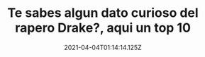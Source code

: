 ---
title: "Te sabes algun dato curioso del rapero Drake?, aqui un top 10 "
date: 2021-04-04T01:14:14.125Z
featuredimage: /assets/190.jpg
categoria: Musica
tags:
  - "#Drake"
  - "#cantante"
  - "#actor"
short-description: Te sabias algún dato curioso del rapero Drake?
mk1: >+
  ### 1.

  #### Así empezó 

  ![191](/assets/191.png "191")

  Fue actor de Nickelodeon<br/>
  Empezó como actor, no como músico. Encontró un papel en la serie de televisión canadiense Degrassi: The Next Generation, interpretando a Jimmy Brooks.

  ### 2.

  #### El empujón 

  ![192](/assets/192.png "192")

  Produjo sus primeras canciones gracias a sus ganancias como actor <br/>
  Con el dinero que ganó apareciendo en la serie juvenil Degrassi, en 2006 grabó sus primeras canciones.
mk2: >+
  ### 3.

  #### Que aun así han pegado 

  ![193](/assets/193.jpg "193")

  Ha escrito canciones para otros artistas <br/>
  Drake es la cabeza pensante de obras de artistas como Jamie Foxx, Trey Songz y Alicia Keys. De hecho, la canción ‘Un-Thinkable’ de Keys fue escrita por el rapero en honor a Nicky Minaj.

  ### 4.

  #### Gracias a él 

  ![194](/assets/194.png "194")

  Lil Wayne lo hizo famoso <br/>
  La primera gran discográfica que lo fichó fue Young Money Entertainment de Lil Wayne, y lo hicieron famoso en 2009. Además, su primer álbum de estudio ‘Thank Me Later‘ se posicionó en el número uno del Billboard 200 con los exitosos singles ‘Over’ y ‘Find Your Love’, en 2010.
mk3: >+
  ### 5.

  #### Un meme andando 

  ![195](/assets/195.png "195")

  Es uno de los artistas con más memes de la historia <br/>
  El videoclip de ‘Hotline Bling‘ fue muy popular en la red, sobre todo por los memes que se crearon. La razón de esto es que Drake aparece bailando y dándolo todo mientras canta su canción. Su forma de bailar es tan particular que generó variedad de memes. Actualmente es uno de los personajes com más memes de la historia.

  ### 6.

  #### ¿Lo sabías?

  ![196](/assets/196.jpg "196")

  Participó en la saga de películas de ‘Ice Age’ <br/>
  En la película ‘Ice Age 4: La formación de los continentes‘, Drake pone voz a un pequeño mamut llamado Ethan.
mk4: >+
  ### 7.

  #### El top #1

  ![197](/assets/197.jpg "197")

  Ha sido el número 1 varias veces <br/>
  Drake ha tenido ya 10 singles en el top de la lista del Billboard Hot R&B/Hip-Hop. ¡Esto lo convierte en el rapero con más canciones número 1 de la historia!

  ### 8.

  #### Cada quien su religión 

  ![198](/assets/198.jpg "198")

  Drake es judío <br/>
  La familia de Drake practica la religión judía y lo criaron siguiendo esa creencia. El cantante celebró su bar mitzvah y participó en el Día de Escuela Judío.


mk5: >+
  ### 9.

  #### A lo  que lo llevaron 

  ![199](/assets/199.png "199")

  Tiene una familia musical <br/>
  El padre de Drake es baterista y tocó para Jerry Lee Lewis. Su tío también es músico y tocó el bajo para Sly and the Family.

  ### 10.

  #### ¿Sabías de dónde venía?

  ![0000](/assets/00000.jpg "0000")

  Popularizó la frase YOLO <br/>
  En 2011, su canción The Motto popularizó la frase YOLO (you only live once) (solo se vive una vez). Hoy sigue siendo utilizada
---
